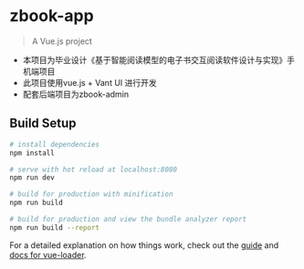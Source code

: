 # zbook-app

> A Vue.js project
- 本项目为毕业设计《基于智能阅读模型的电子书交互阅读软件设计与实现》手机端项目
- 此项目使用vue.js + Vant UI 进行开发
- 配套后端项目为zbook-admin

## Build Setup

``` bash
# install dependencies
npm install

# serve with hot reload at localhost:8080
npm run dev

# build for production with minification
npm run build

# build for production and view the bundle analyzer report
npm run build --report
```

For a detailed explanation on how things work, check out the [guide](http://vuejs-templates.github.io/webpack/) and [docs for vue-loader](http://vuejs.github.io/vue-loader).
